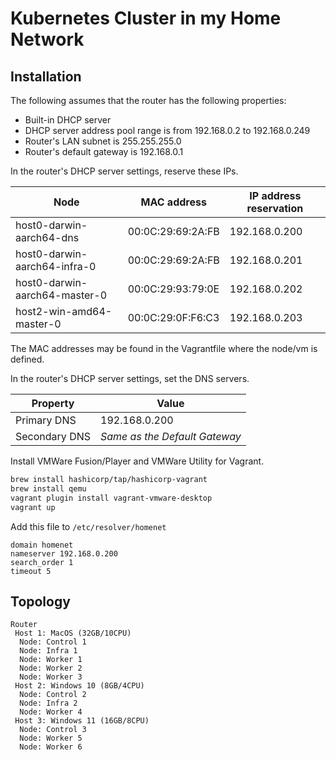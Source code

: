 # Kubernetes Cluster in my Home Network

## Installation

The following assumes that the router has the following properties:

- Built-in DHCP server
- DHCP server address pool range is from 192.168.0.2 to 192.168.0.249
- Router's LAN subnet is 255.255.255.0
- Router's default gateway is 192.168.0.1

In the router's DHCP server settings, reserve these IPs.

| Node                          | MAC address       | IP address reservation |
| ----------------------------- | ----------------- | ---------------------- |
| host0-darwin-aarch64-dns      | 00:0C:29:69:2A:FB | 192.168.0.200          |
| host0-darwin-aarch64-infra-0  | 00:0C:29:69:2A:FB | 192.168.0.201          |
| host0-darwin-aarch64-master-0 | 00:0C:29:93:79:0E | 192.168.0.202          |
| host2-win-amd64-master-0      | 00:0C:29:0F:F6:C3 | 192.168.0.203          |

The MAC addresses may be found in the Vagrantfile where the node/vm is defined.

In the router's DHCP server settings, set the DNS servers.

| Property      | Value                         |
| ------------- | ----------------------------- |
| Primary DNS   | 192.168.0.200                 |
| Secondary DNS | _Same as the Default Gateway_ |

Install VMWare Fusion/Player and VMWare Utility for Vagrant.

```sh
brew install hashicorp/tap/hashicorp-vagrant
brew install qemu
vagrant plugin install vagrant-vmware-desktop
vagrant up
```

Add this file to `/etc/resolver/homenet`

```text
domain homenet
nameserver 192.168.0.200
search_order 1
timeout 5
```

## Topology

```plaintext
Router
 Host 1: MacOS (32GB/10CPU)
  Node: Control 1
  Node: Infra 1
  Node: Worker 1
  Node: Worker 2
  Node: Worker 3
 Host 2: Windows 10 (8GB/4CPU)
  Node: Control 2
  Node: Infra 2
  Node: Worker 4
 Host 3: Windows 11 (16GB/8CPU)
  Node: Control 3
  Node: Worker 5
  Node: Worker 6
```

